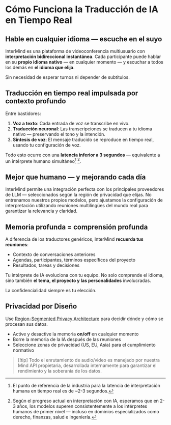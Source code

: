 # Cómo Funciona la Traducción de IA en Tiempo Real

## Hable en cualquier idioma — escuche en el suyo

InterMind es una plataforma de videoconferencia multiusuario con **interpretación bidireccional instantánea**.
Cada participante puede hablar en su **propio idioma nativo** — en cualquier momento — y escuchar a todos los demás en **el idioma que elija**.

Sin necesidad de esperar turnos ni depender de subtítulos.

## Traducción en tiempo real impulsada por contexto profundo

Entre bastidores:

1. **Voz a texto**: Cada entrada de voz se transcribe en vivo.
2. **Traducción neuronal**: Las transcripciones se traducen a tu idioma nativo — preservando el tono y la intención.
3. **Síntesis de voz**: El mensaje traducido se reproduce en tiempo real, usando tu configuración de voz.

Todo esto ocurre con una **latencia inferior a 3 segundos** — equivalente a un intérprete humano simultáneo[^1] [^2].

[^1]: El punto de referencia de la industria para la latencia de interpretación humana en tiempo real es de \~2-3 segundos.

[^2]: Según el progreso actual en interpretación con IA, esperamos que en 2-3 años, los modelos superen consistentemente a los intérpretes humanos de primer nivel — incluso en dominios especializados como derecho, finanzas, salud e ingeniería.

## Mejor que humano — y mejorando cada día

InterMind permite una integración perfecta con los principales proveedores de LLM — seleccionados según la región de privacidad que elijas.
No entrenamos nuestros propios modelos, pero ajustamos la configuración de interpretación utilizando reuniones multilingües del mundo real para garantizar la relevancia y claridad.

## Memoria profunda = comprensión profunda

A diferencia de los traductores genéricos, InterMind **recuerda tus reuniones**:

- Contexto de conversaciones anteriores
- Agendas, participantes, términos específicos del proyecto
- Resultados, tareas y decisiones

Tu intérprete de IA evoluciona con tu equipo. No solo comprende el idioma, sino también **el tema, el proyecto y las personalidades** involucradas.

La confidencialidad siempre es tu elección.

## Privacidad por Diseño

Use [Region-Segmented Privacy Architecture](privacy-architecture) para decidir dónde y cómo se procesan sus datos.

- Active y desactive la memoria **on/off** en cualquier momento
- Borre la memoria de la IA después de las reuniones
- Seleccione zonas de privacidad (US, EU, Asia) para el cumplimiento normativo

> [!tip] Todo el enrutamiento de audio/video es manejado por nuestra Mind API propietaria, desarrollada internamente para garantizar el rendimiento y la soberanía de los datos.